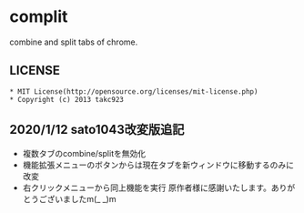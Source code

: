 # complit
combine and split tabs of chrome.

## LICENSE
    * MIT License(http://opensource.org/licenses/mit-license.php)
    * Copyright (c) 2013 takc923

## 2020/1/12 sato1043改変版追記
- 複数タブのcombine/splitを無効化
- 機能拡張メニューのボタンからは現在タブを新ウィンドウに移動するのみに改変
- 右クリックメニューから同上機能を実行
原作者様に感謝いたします。ありがとうございましたm(_ _)m
